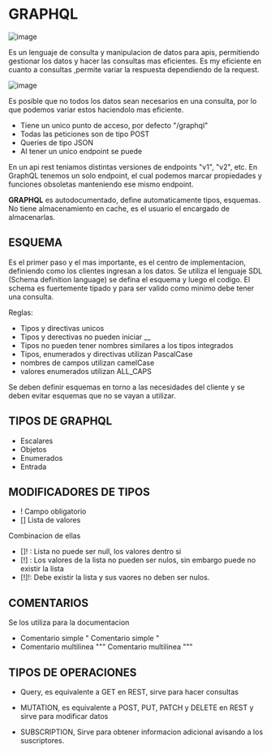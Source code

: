 # GRAPHQL


![image](https://user-images.githubusercontent.com/56406481/212442391-eeacfc6d-a3b4-4afe-a284-8bc875281b0b.png)


Es un lenguaje de consulta y manipulacion de datos para apis, permitiendo gestionar los datos y hacer las consultas mas eficientes. Es my eficiente en cuanto a consultas ,permite variar la respuesta dependiendo de la request.

![image](https://user-images.githubusercontent.com/56406481/212442522-ad2f05ca-245f-421a-a6f4-1fc235c5671e.png)

Es posible que no todos los datos sean necesarios en una consulta, por lo que podemos variar estos haciendolo mas eficiente. 

+ Tiene un unico punto de acceso, por defecto "/graphql"
+ Todas las peticiones son de tipo POST
+ Queries de tipo JSON
+ Al tener un unico endpoint se puede 

En un api rest teniamos distintas versiones de endpoints "v1", "v2", etc. En GraphQL tenemos un solo endpoint, el cual podemos marcar propiedades y funciones obsoletas manteniendo ese mismo endpoint. 

**GRAPHQL** es autodocumentado, define automaticamente tipos, esquemas. No tiene almacenamiento en cache, es el usuario el encargado de almacenarlas.



## ESQUEMA

Es el primer paso y el mas importante, es el centro de implementacion, definiendo como los clientes ingresan a los datos. Se utiliza el lenguaje SDL (Schema definition language) se defina el esquema y luego el codigo. El schema es fuertemente tipado y para ser valido como minimo debe tener una consulta. 

Reglas: 
+ Tipos y directivas unicos
+ Tipos y derectivas no pueden iniciar __
+ Tipos no pueden tener nombres similares a los tipos integrados
+ Tipos, enumerados y directivas utilizan PascalCase
+ nombres de campos utilizan camelCase
+ valores enumerados utilizan ALL_CAPS

Se deben definir esquemas en torno a las necesidades del cliente y se deben evitar esquemas que no se vayan a utilizar.


## TIPOS DE GRAPHQL


+ Escalares
+ Objetos
+ Enumerados
+ Entrada

## MODIFICADORES DE TIPOS


+ ! Campo obligatorio
+ [] Lista de valores

Combinacion de ellas

+ []! : Lista no puede ser null, los valores dentro si
+ [!] : Los valores de la lista no pueden ser nulos, sin embargo puede no existir la lista
+ [!]!: Debe existir la lista y sus vaores no deben ser nulos.


## COMENTARIOS

Se los utiliza para la documentacion

+ Comentario simple " Comentario simple "
+ Comentario multilinea """ Comentario multilinea """



## TIPOS DE OPERACIONES

+ Query, es equivalente a GET en REST, sirve para hacer consultas

+ MUTATION, es equivalente a POST, PUT, PATCH y DELETE en REST y sirve para modificar datos

+ SUBSCRIPTION, Sirve para obtener informacion adicional avisando a los suscriptores.


































